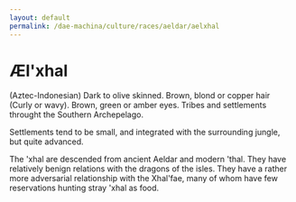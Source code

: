 ```yaml
---
layout: default
permalink: /dae-machina/culture/races/aeldar/aelxhal
---
```


# Æl'xhal

(Aztec-Indonesian)
Dark to olive skinned. Brown, blond or copper hair (Curly or wavy). Brown, green or amber eyes.
Tribes and settlements throught the Southern Archepelago.

Settlements tend to be small, and integrated with the surrounding jungle, but quite advanced.

The 'xhal are descended from ancient Aeldar and modern 'thal. 
They have relatively benign relations with the dragons of the isles.
They have a rather more adversarial relationship with the Xhal'fae, many of whom have few
reservations hunting stray 'xhal as food.
